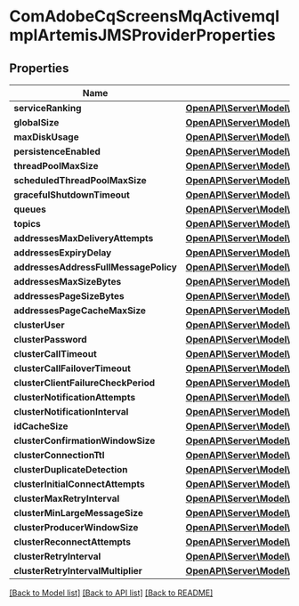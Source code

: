 # ComAdobeCqScreensMqActivemqImplArtemisJMSProviderProperties

## Properties
Name | Type | Description | Notes
------------ | ------------- | ------------- | -------------
**serviceRanking** | [**OpenAPI\Server\Model\ConfigNodePropertyInteger**](ConfigNodePropertyInteger.md) |  | [optional] 
**globalSize** | [**OpenAPI\Server\Model\ConfigNodePropertyInteger**](ConfigNodePropertyInteger.md) |  | [optional] 
**maxDiskUsage** | [**OpenAPI\Server\Model\ConfigNodePropertyInteger**](ConfigNodePropertyInteger.md) |  | [optional] 
**persistenceEnabled** | [**OpenAPI\Server\Model\ConfigNodePropertyBoolean**](ConfigNodePropertyBoolean.md) |  | [optional] 
**threadPoolMaxSize** | [**OpenAPI\Server\Model\ConfigNodePropertyInteger**](ConfigNodePropertyInteger.md) |  | [optional] 
**scheduledThreadPoolMaxSize** | [**OpenAPI\Server\Model\ConfigNodePropertyInteger**](ConfigNodePropertyInteger.md) |  | [optional] 
**gracefulShutdownTimeout** | [**OpenAPI\Server\Model\ConfigNodePropertyInteger**](ConfigNodePropertyInteger.md) |  | [optional] 
**queues** | [**OpenAPI\Server\Model\ConfigNodePropertyArray**](ConfigNodePropertyArray.md) |  | [optional] 
**topics** | [**OpenAPI\Server\Model\ConfigNodePropertyArray**](ConfigNodePropertyArray.md) |  | [optional] 
**addressesMaxDeliveryAttempts** | [**OpenAPI\Server\Model\ConfigNodePropertyInteger**](ConfigNodePropertyInteger.md) |  | [optional] 
**addressesExpiryDelay** | [**OpenAPI\Server\Model\ConfigNodePropertyInteger**](ConfigNodePropertyInteger.md) |  | [optional] 
**addressesAddressFullMessagePolicy** | [**OpenAPI\Server\Model\ConfigNodePropertyDropDown**](ConfigNodePropertyDropDown.md) |  | [optional] 
**addressesMaxSizeBytes** | [**OpenAPI\Server\Model\ConfigNodePropertyInteger**](ConfigNodePropertyInteger.md) |  | [optional] 
**addressesPageSizeBytes** | [**OpenAPI\Server\Model\ConfigNodePropertyInteger**](ConfigNodePropertyInteger.md) |  | [optional] 
**addressesPageCacheMaxSize** | [**OpenAPI\Server\Model\ConfigNodePropertyInteger**](ConfigNodePropertyInteger.md) |  | [optional] 
**clusterUser** | [**OpenAPI\Server\Model\ConfigNodePropertyString**](ConfigNodePropertyString.md) |  | [optional] 
**clusterPassword** | [**OpenAPI\Server\Model\ConfigNodePropertyString**](ConfigNodePropertyString.md) |  | [optional] 
**clusterCallTimeout** | [**OpenAPI\Server\Model\ConfigNodePropertyInteger**](ConfigNodePropertyInteger.md) |  | [optional] 
**clusterCallFailoverTimeout** | [**OpenAPI\Server\Model\ConfigNodePropertyInteger**](ConfigNodePropertyInteger.md) |  | [optional] 
**clusterClientFailureCheckPeriod** | [**OpenAPI\Server\Model\ConfigNodePropertyInteger**](ConfigNodePropertyInteger.md) |  | [optional] 
**clusterNotificationAttempts** | [**OpenAPI\Server\Model\ConfigNodePropertyInteger**](ConfigNodePropertyInteger.md) |  | [optional] 
**clusterNotificationInterval** | [**OpenAPI\Server\Model\ConfigNodePropertyInteger**](ConfigNodePropertyInteger.md) |  | [optional] 
**idCacheSize** | [**OpenAPI\Server\Model\ConfigNodePropertyInteger**](ConfigNodePropertyInteger.md) |  | [optional] 
**clusterConfirmationWindowSize** | [**OpenAPI\Server\Model\ConfigNodePropertyInteger**](ConfigNodePropertyInteger.md) |  | [optional] 
**clusterConnectionTtl** | [**OpenAPI\Server\Model\ConfigNodePropertyInteger**](ConfigNodePropertyInteger.md) |  | [optional] 
**clusterDuplicateDetection** | [**OpenAPI\Server\Model\ConfigNodePropertyBoolean**](ConfigNodePropertyBoolean.md) |  | [optional] 
**clusterInitialConnectAttempts** | [**OpenAPI\Server\Model\ConfigNodePropertyInteger**](ConfigNodePropertyInteger.md) |  | [optional] 
**clusterMaxRetryInterval** | [**OpenAPI\Server\Model\ConfigNodePropertyInteger**](ConfigNodePropertyInteger.md) |  | [optional] 
**clusterMinLargeMessageSize** | [**OpenAPI\Server\Model\ConfigNodePropertyInteger**](ConfigNodePropertyInteger.md) |  | [optional] 
**clusterProducerWindowSize** | [**OpenAPI\Server\Model\ConfigNodePropertyInteger**](ConfigNodePropertyInteger.md) |  | [optional] 
**clusterReconnectAttempts** | [**OpenAPI\Server\Model\ConfigNodePropertyInteger**](ConfigNodePropertyInteger.md) |  | [optional] 
**clusterRetryInterval** | [**OpenAPI\Server\Model\ConfigNodePropertyInteger**](ConfigNodePropertyInteger.md) |  | [optional] 
**clusterRetryIntervalMultiplier** | [**OpenAPI\Server\Model\ConfigNodePropertyFloat**](ConfigNodePropertyFloat.md) |  | [optional] 

[[Back to Model list]](../README.md#documentation-for-models) [[Back to API list]](../README.md#documentation-for-api-endpoints) [[Back to README]](../README.md)


